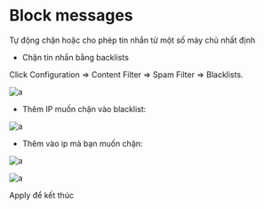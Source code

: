 # Block messages
Tự động chặn hoặc cho phép tin nhắn từ một số máy chủ nhất định

- Chặn tin nhắn bằng backlists

Click Configuration => Content Filter => Spam Filter => Blacklists.

![a](https://f6-zpcloud.zdn.vn/3133207119287087977/e8486eb495c9599700d8.jpg)

- Thêm IP muốn chặn vào blacklist:

![a](https://f4-zpcloud.zdn.vn/752804668754453406/9bca0027c55b0905504a.jpg)

- Thêm vào ip mà bạn muốn chặn:

![a](https://f4-zpcloud.zdn.vn/5197678429451400460/146baf2957559b0bc244.jpg)

![a](https://f6-zpcloud.zdn.vn/4654109890158688041/35cea3f45e8892d6cb99.jpg)

Apply để kết thúc



